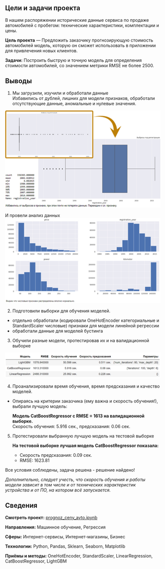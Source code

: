 ## Цели и задачи проекта

В нашем распоряжении исторические данные сервиса по продаже автомобилей с пробегом: технические характеристики, комплектации и цены.

**Цель проекта** — Предложить заказчику  прогнозирующую стоимость автомобилей модель, которую он сможет использовать в приложении для привлечения новых клиентов.

**Задачи:** Построить быструю и точную модель для определения стоимости автомобилей, со значением метрики RMSE не более 2500.

## Выводы

1. Мы загрузили,  изучили и обработали данные<br/>Избавились от дублей, лишних для модели признаков, обработали отсутствующие данные, аномальные и нулевые значения.

![](data/chart1.jpg)

И провели анализ данных
![](data/chart2.jpg)
    
2. Подготовили выборки для обучения моделей.
- отдельно обработали (кодировали OneHotEncoder категориальные и StandardScaler числовые) признаки для модели линейной регрессии
- обработали данные для моделей бустинга


3. Обучили разные модели, протестировав их и на валидационной выборке

![](data/chart3.jpg)

4. Проанализировали время обучения, время предсказания и качество моделей.

- Опираясь на критерии заказчика (ему важна и скорость обучения!), выбрали лучшую модель:

    **Модель CatBoostRegressor с RMSE = 1613 на валидационной выборке.**<br/>Скорость обучения: 5.916 сек., предсказания: 0.06 сек.

5. Протестировали выбранную лучшую модель на тестовой выборке

    **На тестовой выборке лучшая модель CatBoostRegressor показала:**
    - Скорость предсказания: 0.09 сек.
    - RMSE: 1623.81

Все условия соблюдены, задача решена - решение найдено!

*Дополнительно, следует учесть, что скорость обучения и работы модели зависит в том числе и от технических характеристик устройства и от ПО, на котором всё запускается.*



## Сведения

**Смотреть проект:** [prognoz_ceny_avto.ipynb](prognoz_ceny_avto.ipynb)

**Направления:** Машинное обучение, Регрессия

**Сферы:** Интернет-сервисы, Интернет-магазины, Бизнес

**Технологии:** Python, Pandas, Sklearn, Seaborn, Matplotlib

**Приёмы и методы:** OneHotEncoder, StandardScaler, LinearRegression, CatBoostRegressor, LightGBM





